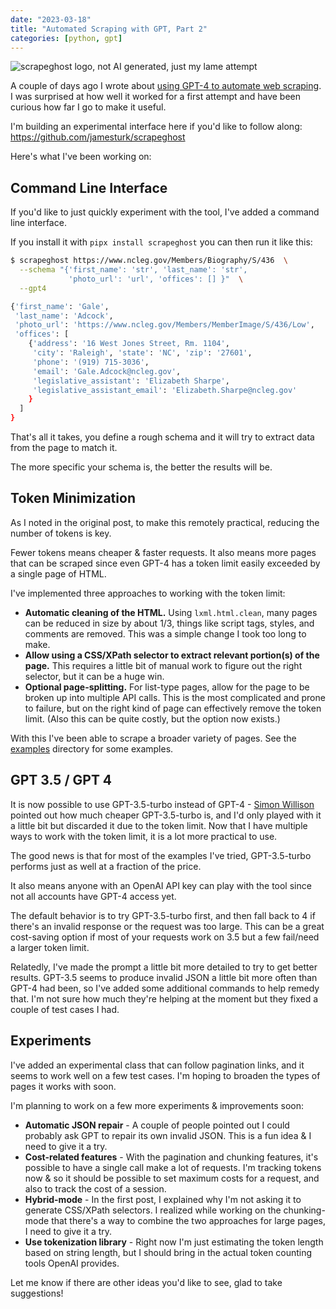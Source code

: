 ```yaml
---
date: "2023-03-18"
title: "Automated Scraping with GPT, Part 2"
categories: [python, gpt]
---
```


![scrapeghost logo, not AI generated, just my lame attempt](https://github.com/jamesturk/scrapeghost/raw/main/docs/assets/scrapeghost.png)

A couple of days ago I wrote about [using GPT-4 to automate web scraping](/posts/scraping-with-gpt-4/). I was surprised at how well it worked for a first attempt and have been curious how far I go to make it useful.

I'm building an experimental interface here if you'd like to follow along: <https://github.com/jamesturk/scrapeghost>

Here's what I've been working on:

## Command Line Interface

If you'd like to just quickly experiment with the tool, I've added a command line interface.

If you install it with `pipx install scrapeghost` you can then run it like this:

```bash
$ scrapeghost https://www.ncleg.gov/Members/Biography/S/436  \
  --schema "{'first_name': 'str', 'last_name': 'str',
             'photo_url': 'url', 'offices': [] }"  \
  --gpt4 

{'first_name': 'Gale',
 'last_name': 'Adcock',
 'photo_url': 'https://www.ncleg.gov/Members/MemberImage/S/436/Low',
 'offices': [
    {'address': '16 West Jones Street, Rm. 1104',
     'city': 'Raleigh', 'state': 'NC', 'zip': '27601',
     'phone': '(919) 715-3036',
     'email': 'Gale.Adcock@ncleg.gov',
     'legislative_assistant': 'Elizabeth Sharpe',
     'legislative_assistant_email': 'Elizabeth.Sharpe@ncleg.gov'
    }
  ]
}
```

That's all it takes, you define a rough schema and it will try to extract data from the page to match it.

The more specific your schema is, the better the results will be.

## Token Minimization

As I noted in the original post, to make this remotely practical, reducing the number of tokens is key.

Fewer tokens means cheaper & faster requests.  It also means more pages that can be scraped since even GPT-4 has a token limit easily exceeded by a single page of HTML.

I've implemented three approaches to working with the token limit:

* **Automatic cleaning of the HTML.**  Using `lxml.html.clean`, many pages can be reduced in size by about 1/3, things like script tags, styles, and comments are removed. This was a simple change I took too long to make.
* **Allow using a CSS/XPath selector to extract relevant portion(s) of the page.**  This requires a little bit of manual work to figure out the right selector, but it can be a huge win.
* **Optional page-splitting.**  For list-type pages, allow for the page to be broken up into multiple API calls. This is the most complicated and prone to failure, but on the right kind of page can effectively remove the token limit.  (Also this can be quite costly, but the option now exists.)

With this I've been able to scrape a broader variety of pages.  See the [examples](https://github.com/jamesturk/scrapeghost/tree/main/examples) directory for some examples.

## GPT 3.5 / GPT 4

It is now possible to use GPT-3.5-turbo instead of GPT-4 - [Simon Willison](https://fedi.simonwillison.net/@simon) pointed out how much cheaper GPT-3.5-turbo is, and I'd only played with it a little bit but discarded it due to the token limit. Now that I have multiple ways to work with the token limit, it is a lot more practical to use.

The good news is that for most of the examples I've tried, GPT-3.5-turbo performs just as well at a fraction of the price.

It also means anyone with an OpenAI API key can play with the tool since not all accounts have GPT-4 access yet.

The default behavior is to try GPT-3.5-turbo first, and then fall back to 4 if there's an invalid response or the request was too large. This can be a great cost-saving option if most of your requests work on 3.5 but a few fail/need a larger token limit.

Relatedly, I've made the prompt a little bit more detailed to try to get better results. GPT-3.5 seems to produce invalid JSON a little bit more often than GPT-4 had been, so I've added some additional commands to help remedy that. I'm not sure how much they're helping at the moment but they fixed a couple of test cases I had.

## Experiments

I've added an experimental class that can follow pagination links, and it seems to work well on a few test cases. I'm hoping to broaden the types of pages it works with soon.

I'm planning to work on a few more experiments & improvements soon:

* **Automatic JSON repair** - A couple of people pointed out I could probably ask GPT to repair its own invalid JSON. This is a fun idea & I need to give it a try.
* **Cost-related features** - With the pagination and chunking features, it's possible to have a single call make a lot of requests.  I'm tracking tokens now & so it should be possible to set maximum costs for a request, and also to track the cost of a session.
* **Hybrid-mode** - In the first post, I explained why I'm not asking it to generate CSS/XPath selectors. I realized while working on the chunking-mode that there's a way to combine the two approaches for large pages, I need to give it a try.
* **Use tokenization library** - Right now I'm just estimating the token length based on string length, but I should bring in the actual token counting tools OpenAI provides.

Let me know if there are other ideas you'd like to see, glad to take suggestions!
